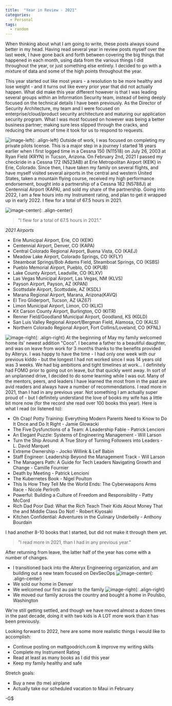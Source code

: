 ```yaml
---
title:  "Year in Review - 2021"
categories: 
  - Personal
tags:
  - random
---
```


When thinking about what I am going to write, these posts always sound better in my head. Having read several year in review posts myself over the last week, I have gone back and forth between covering the big things that happened in each month, using data from the various things I did throughout the year, or just something else entirely. I decided to go with a mixture of data and some of the high points throughout the year.

This year started out like most years - a resolution to be more healthy and lose weight - and it turns out like every prior year that did not actually happen. What did make this year different however is that I was leading several groups within an Information Security team, instead of being deeply focused on the technical details I have been previously. As the Director of Security Architecture, my team and I were focused on enterprise/cloud/product security architecture and maturing our application security program. What I was most focused on however was being a better business partner; making sure less slipped through the cracks, and reducing the amount of time it took for us to respond to requests. 

![image-left](/assets/images/523AB.jpg){: .align-left} Outside of work, I was focused on completing my private pilots license. This is a major step in a journey I started 18 years earlier when I first logged time in a Cessna 150 (N11518) on July 26, 2003 at Ryan Field (KRYN) in Tucson, Arizona. On February 2nd, 2021 I passed my checkride in a Cessna 172 (N523AB) at Erie Metropolitan Airport (KEIK) in Erie, Colorado. Since then, I have taken my family on several flights, and have myself visited several airports in the central and western United States, taken a mountain flying course, received my high performance endorsement, bought into a partnership of a Cessna 182 (N5788J) at Centennial Airport (KAPA), and sold my share of the partnership. Going into 2022, I am a few hours into my Instrument rating, and plan to get it wrapped up in early 2022. I flew for a total of 67.5 hours in 2021.

![image-center](/assets/images/5788J.jpg){: .align-center}

> "I flew for a total of 67.5 hours in 2021."

*2021 Airports*

* Erie Municipal Airport, Erie, CO (KEIK)
* Centennial Airport, Denver, CO (KAPA)
* Central Colorado Regional Airport, Buena Vista, CO (KAEJ)
* Meadow Lake Airport, Colorado Springs, CO (KFLY)
* Steamboat Springs/Bob Adams Field, Steamboat Springs, CO (KSBS)
* Pueblo Memorial Airport, Pueblo, CO (KPUB)
* Lake County Airport, Leadville, CO (KLXV)
* Las Vegas Municipal Airport, Las Vegas, NM (KLVS)
* Payson Airport, Payson, AZ (KPAN)
* Scottsdale Airport, Scottsdale, AZ (KSDL)
* Marana Regional Airport, Marana, Arizona(KAVQ)
* El Tiro Gliderport, Tucson, AZ (AZ67)
* Limon Municipal Airport, Limon, CO (KLIC)
* Kit Carson County Airport, Burlington, CO (KITR)
* Renner Field/Goodland Municipal Airport, Goodland, KS (KGLD)
* San Luis Valley Regional Airport/Bergman Field, Alamosa, CO (KALS)
* Northern Colorado Regional Airport, Fort Collins/Loveland, CO (KFNL)

![image-right](/assets/images/coco.jpg){: .align-right}
At the beginning of May my family welcomed home its' newest addition "Coco". I became a father to a beautiful daughter, and was on leave from work for 3 months thanks to the benefits provided by Alteryx. I was happy to have the time - I had only one week with our previous kiddo - but the longest I had not worked since I was 14 years old was 3 weeks. We had big ambitions and tight timelines at work... I definitely had FOMO prior to going out on leave, but that quickly went away. In sort of an unplanned drive, I decided to do some learning while I was out. Many of the mentors, peers, and leaders I have learned the most from in the past are avid readers and always have a number of recommendations. I read more in 2021, than I had in any previous year. Not something I am actually super proud of - but I definitely understand the love of books my wife has a little bit more now (for the record she read over 100 books this year). Here is what I read (or listened to):

* Oh Crap! Potty Training: Everything Modern Parents Need to Know to Do It Once and Do It Right - Jamie Glowacki
* The Five Dysfunctions of a Team: A Leadership Fable - Patrick Lencioni
* An Elegant Puzzle: Systems of Engineering Management - Will Larson
* Turn the Ship Around: A True Story of Turning Followers into Leaders - L. David Marquet
* Extreme Ownership - Jocko Willink & Leif Babin
* Staff Engineer: Leadership Beyond the Management Track - Will Larson
* The Managers Path: A Guide for Tech Leaders Navigating Growth and Change - Camille Fournier 
* Death by Meeting - Patrick Lencioni
* The Kubernetes Book - Nigel Poulton
* This Is How They Tell Me the World Ends: The Cyberweapons Arms Race - Nicole Perlroth
* Powerful: Building a Culture of Freedom and Responsibility - Patty McCord
* Rich Dad Poor Dad: What the Rich Teach Their Kids About Money That the and Middle Class Do Not! - Robert Kiyosaki
* Kitchen Confidential: Adventures in the Culinary Underbelly - Anthony Bourdain

I had another 8-10 books that I started, but did not make it through them yet.

> "I read more in 2021, than I had in any previous year."

After returning from leave, the latter half of the year has come with a number of changes.
* I transitioned back into the Alteryx Engineering organization, and am building out a new team focused on DevSecOps
![image-center](/assets/images/3280.jpg){: .align-center}
* We sold our home in Denver
* We welcomed our first au pair to the family
![image-right](/assets/images/2456.jpg){: .align-right}
* We moved our family across the country and bought a home in Poulsbo, Washington

We're still getting settled, and though we have moved almost a dozen times in the past decade, doing it with two kids is A LOT more work than it has been previously. 

Looking forward to 2022, here are some more realistic things I would like to accomplish:
* Continue posting on mattgoodrich.com & improve my writing skills
* Complete my Instrument Rating
* Read at least as many books as I did this year
* Keep my family healthy and safe

Stretch goals:
* Buy a new (to me) airplane
* Actually take our scheduled vacation to Maui in February

-G$